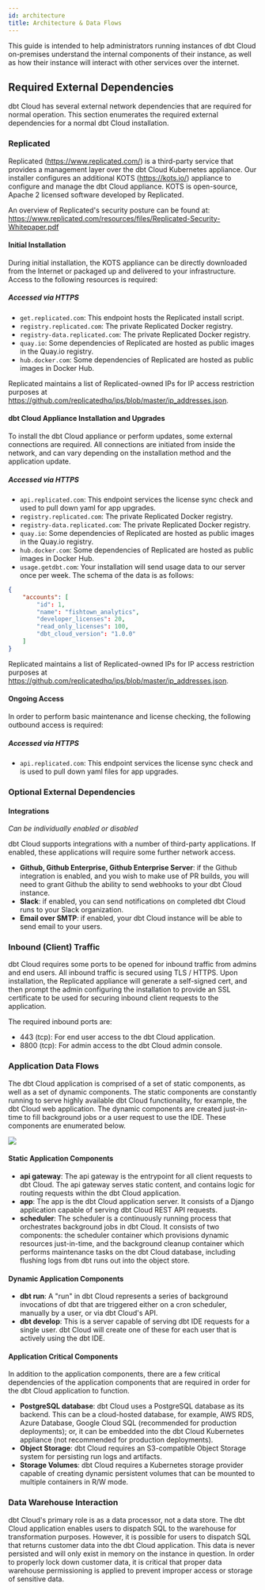 ```yaml
---
id: architecture
title: Architecture & Data Flows
---
```


This guide is intended to help administrators running instances of dbt Cloud on-premises understand the internal components of their instance, as well as how their instance will interact with other services over the internet.

## Required External Dependencies

dbt Cloud has several external network dependencies that are required for normal operation. This section enumerates the required external dependencies for a normal dbt Cloud installation.

### Replicated

Replicated (https://www.replicated.com/) is a third-party service that provides a management layer over the dbt Cloud Kubernetes appliance. Our installer configures an additional KOTS (https://kots.io/) appliance to configure and manage the dbt Cloud appliance. KOTS is open-source, Apache 2 licensed software developed by Replicated.

An overview of Replicated's security posture can be found at: https://www.replicated.com/resources/files/Replicated-Security-Whitepaper.pdf

#### Initial Installation

During initial installation, the KOTS appliance can be directly downloaded from the Internet or packaged up and delivered to your infrastructure. Access to the following resources is required:

##### Accessed via HTTPS

- `get.replicated.com`: This endpoint hosts the Replicated install script.
- `registry.replicated.com`: The private Replicated Docker registry.
- `registry-data.replicated.com`: The private Replicated Docker registry.
- `quay.io`: Some dependencies of Replicated are hosted as public images in the Quay.io registry.
- `hub.docker.com`: Some dependencies of Replicated are hosted as public images in Docker Hub.

Replicated maintains a list of Replicated-owned IPs for IP access restriction purposes at https://github.com/replicatedhq/ips/blob/master/ip_addresses.json.

#### dbt Cloud Appliance Installation and Upgrades

To install the dbt Cloud appliance or perform updates, some external connections are required. All connections are initiated from inside the network, and can vary depending on the installation method and the application update.

##### Accessed via HTTPS

- `api.replicated.com`: This endpoint services the license sync check and used to pull down yaml for app upgrades.
- `registry.replicated.com`: The private Replicated Docker registry.
- `registry-data.replicated.com`: The private Replicated Docker registry.
- `quay.io`: Some dependencies of Replicated are hosted as public images in the Quay.io registry.
- `hub.docker.com`: Some dependencies of Replicated are hosted as public images in Docker Hub.
- `usage.getdbt.com`: Your installation will send usage data to our server once per week. The schema of the data is as follows:

```json
{
    "accounts": [
        "id": 1,
        "name": "fishtown_analytics",
        "developer_licenses": 20,
        "read_only_licenses": 100,
        "dbt_cloud_version": "1.0.0"
    ]
}

```

Replicated maintains a list of Replicated-owned IPs for IP access restriction purposes at https://github.com/replicatedhq/ips/blob/master/ip_addresses.json.

#### Ongoing Access

In order to perform basic maintenance and license checking, the following outbound access is required:

##### Accessed via HTTPS

- `api.replicated.com`: This endpoint services the license sync check and is used to pull down yaml files for app upgrades.

### Optional External Dependencies

#### Integrations

_Can be individually enabled or disabled_

dbt Cloud supports integrations with a number of third-party applications. If enabled, these applications will require some further network access.

- **Github, Github Enterprise, Github Enterprise Server**: if the Github integration is enabled, and you wish to make use of PR builds, you will need to grant Github the ability to send webhooks to your dbt Cloud instance.
- **Slack**: if enabled, you can send notifications on completed dbt Cloud runs to your Slack organization.
- **Email over SMTP**: if enabled, your dbt Cloud instance will be able to send email to your users.

### Inbound (Client) Traffic

dbt Cloud requires some ports to be opened for inbound traffic from admins and end users. All inbound traffic is secured using TLS / HTTPS. Upon installation, the Replicated appliance will generate a self-signed cert, and then prompt the admin configuring the installation to provide an SSL certificate to be used for securing inbound client requests to the application.

The required inbound ports are:

- 443 (tcp): For end user access to the dbt Cloud application.
- 8800 (tcp): For admin access to the dbt Cloud admin console.

### Application Data Flows

The dbt Cloud application is comprised of a set of static components, as well as a set of dynamic components. The static components are constantly running to serve highly available dbt Cloud functionality, for example, the dbt Cloud web application. The dynamic components are created just-in-time to fill background jobs or a user request to use the IDE. These components are enumerated below.

<img src="/img/docs/dbt-cloud/on-premises/data-flows.png" />

#### Static Application Components

- **api gateway**: The api gateway is the entrypoint for all client requests to dbt Cloud. The api gateway serves static content, and contains logic for routing requests within the dbt Cloud application.
- **app**: The app is the dbt Cloud application server. It consists of a Django application capable of serving dbt Cloud REST API requests.
- **scheduler**: The scheduler is a continuously running process that orchestrates background jobs in dbt Cloud. It consists of two components: the scheduler container which provisions dynamic resources just-in-time, and the background cleanup container which performs maintenance tasks on the dbt Cloud database, including flushing logs from dbt runs out into the object store.

#### Dynamic Application Components

- **dbt run**: A "run" in dbt Cloud represents a series of background invocations of dbt that are triggered either on a cron scheduler, manually by a user, or via dbt Cloud's API.
- **dbt develop**: This is a server capable of serving dbt IDE requests for a single user. dbt Cloud will create one of these for each user that is actively using the dbt IDE.

#### Application Critical Components

In addition to the application components, there are a few critical dependencies of the application components that are required in order for the dbt Cloud application to function.

- **PostgreSQL database**: dbt Cloud uses a PostgreSQL database as its backend. This can be a cloud-hosted database, for example, AWS RDS, Azure Database, Google Cloud SQL (recommended for production deployments); or, it can be embedded into the dbt Cloud Kubernetes appliance (not recommended for production deployments).
- **Object Storage**: dbt Cloud requires an S3-compatible Object Storage system for persisting run logs and artifacts.
- **Storage Volumes**: dbt Cloud requires a Kubernetes storage provider capable of creating dynamic persistent volumes that can be mounted to multiple containers in R/W mode.

### Data Warehouse Interaction

dbt Cloud's primary role is as a data processor, not a data store. The dbt Cloud application enables users to dispatch SQL to the warehouse for transformation purposes. However, it is possible for users to dispatch SQL that returns customer data into the dbt Cloud application. This data is never persisted and will only exist in memory on the instance in question. In order to properly lock down customer data, it is critical that proper data warehouse permissioning is applied to prevent improper access or storage of sensitive data.
